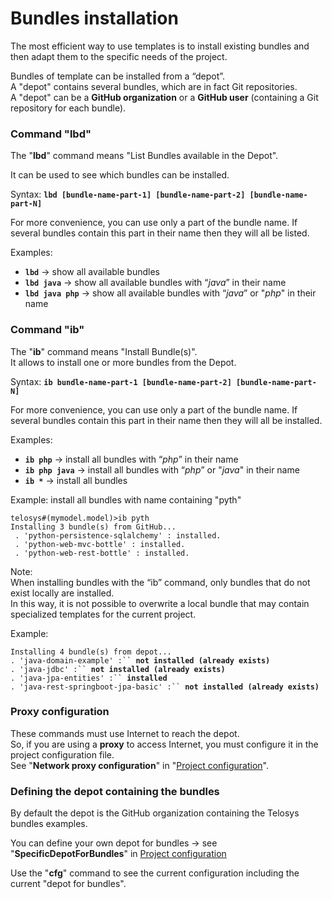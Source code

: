 # Bundles installation

The most efficient way to use templates is to install existing bundles and then adapt them to the specific needs of the project.

Bundles of template can be installed from a “depot”. \
A "depot" contains several bundles, which are in fact Git repositories. \
A "depot" can be a **GitHub organization** or a **GitHub user** (containing a Git repository for each bundle).

### Command "lbd" <a href="#command-lmd" id="command-lmd"></a>

The "**lbd**" command means "List Bundles available in the Depot".

It can be used to see which bundles can be installed.

Syntax:   **`lbd [bundle-name-part-1] [bundle-name-part-2] [bundle-name-part-N]`**

For more convenience, you can use only a part of the bundle name. If several bundles contain this part in their name then they will all be listed.

Examples:

* **`lbd`**   -> show all available bundles&#x20;
* **`lbd java`**  -> show all available bundles with “_java_” in their name
* **`lbd java php`**  -> show all available bundles with “_java_” or "_php_" in their name

### Command "ib" <a href="#command-im" id="command-im"></a>

The "**ib**" command means "Install Bundle(s)".\
It allows to install one or more bundles from the Depot.

Syntax:   **`ib bundle-name-part-1 [bundle-name-part-2] [bundle-name-part-N]`**

For more convenience, you can use only a part of the bundle name. If several bundles contain this part in their name then they will all be installed.

Examples:

* **`ib php`**  -> install all bundles with “_php_” in their name
* **`ib php java`** -> install all bundles with “_php_” or "_java_" in their name
* **`ib *`** -> install all bundles&#x20;

Example:  install all bundles with name containing "pyth"

```
telosys#(mymodel.model)>ib pyth
Installing 3 bundle(s) from GitHub...
 . 'python-persistence-sqlalchemy' : installed.
 . 'python-web-mvc-bottle' : installed.
 . 'python-web-rest-bottle' : installed.
```



Note: \
When installing bundles with the “ib” command, only bundles that do not exist locally are installed.\
In this way, it is not possible to overwrite a local bundle that may contain specialized templates for the current project.

Example:

`Installing 4 bundle(s) from depot...` \
`. 'java-domain-example' :`` `**`not installed (already exists)`** \
`. 'java-jdbc' :`` `**`not installed (already exists)`** \
`. 'java-jpa-entities' :`` `**`installed`** \
`. 'java-rest-springboot-jpa-basic' :`` `**`not installed (already exists)`**



### Proxy configuration

These commands must use Internet to reach the depot. \
So, if you are using a **proxy** to access Internet, you must configure it in the project configuration file. \
See "**Network proxy configuration**" in "[Project configuration](../configuration-and-variables.md)".



### Defining the depot containing the bundles

By default the depot is the GitHub organization containing the Telosys bundles examples.

You can define your own depot for bundles -> see "**SpecificDepotForBundles**" in [Project configuration](../configuration-and-variables.md)

Use the "**cfg**" command to see the current configuration including the current "depot for bundles".




